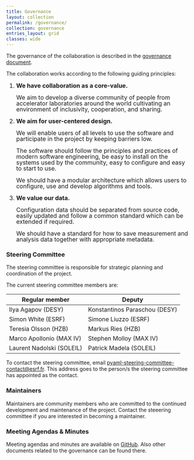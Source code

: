 ```yaml
---
title: Governance
layout: collection
permalink: /governance/
collection: governance
entries_layout: grid
classes: wide
---
```


The governance of the collaboration is described in the [governance document](https://github.com/python-accelerator-middle-layer/governance/blob/main/governance_document/pyAML_governance_v1.0.0_20250411.pdf).

The collaboration works according to the following guiding principles:

<ol style="font-size: 16px; line-height: 1;">
  <li>
    <p><strong>We have collaboration as a core-value.</strong></p>
    <p>We aim to develop a diverse community of people from accelerator laboratories around the world cultivating an environment of inclusivity, cooperation, and sharing.</p>
  </li>

  <li>
    <p><strong>We aim for user-centered design.</strong></p>
    <p>We will enable users of all levels to use the software and participate in the project by keeping barriers low.</p>
    <p>The software should follow the principles and practices of modern software engineering, be easy to install on the systems used by the community, easy to configure and easy to start to use.</p>
    <p>We should have a modular architecture which allows users to configure, use and develop algorithms and tools.</p>
  </li>

  <li>
    <p><strong>We value our data.</strong></p>
    <p>Configuration data should be separated from source code, easily updated and follow a common standard which can be extended if required.</p>
    <p>We should have a standard for how to save measurement and analysis data together with appropriate metadata.</p>
  </li>
</ol>

### Steering Committee

The steering committee is responsible for strategic planning and coordination of the project.

The current steering committee members are:

| Regular member      | Deputy                             | 
|--------------------- |------------------------------------|
| Ilya Agapov (DESY)   | Konstantinos Paraschou (DESY)      |
| Simon White (ESRF)   | Simone Liuzzo (ESRF)               |
| Teresia Olsson (HZB) | Markus Ries (HZB)                  |
| Marco Apollonio (MAX IV) | Stephen Molloy (MAX IV)        | 
| Laurent Nadolski (SOLEIL) | Patrick Madela (SOLEIL)       | 


To contact the steering committee, email <a href="mailto:pyaml-steering-committee-contact&#64;esrf&#64;fr">pyaml-steering-committee-contact@esrf.fr</a>. This address goes to the person/s the steering committee has appointed as the contact.

### Maintainers

Maintainers are community members who are committed to the continued development and maintenance of the project. Contact the steeering committee if you are interested in becoming a maintainer.

### Meeting Agendas & Minutes

Meeting agendas and minutes are available on [GitHub](https://github.com/python-accelerator-middle-layer/governance). Also other documents related to the governance can be found there.


